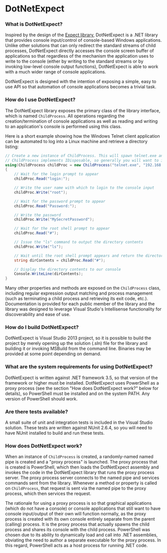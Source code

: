 # DotNetExpect


### What is DotNetExpect?
Inspired by the design of the [Expect library](http://en.wikipedia.org/wiki/Expect), DotNetExpect is a .NET library that provides console input/control of console-based Windows applications. Unlike other solutions that can only redirect the standard streams of child processes, DotNetExpect directly accesses the console screen buffer of applications so that regardless of the mechanism the application uses to write to the console (either by writing to the standard streams or by invoking low-level console output functions), DotNetExpect is able to work with a much wider range of console applications.

DotNetExpect is designed with the intention of exposing a simple, easy to use API so that automation of console applications becomes a trivial task.

### How do I use DotNetExpect?
The DotNetExpect library exposes the primary class of the library interface, which is named `ChildProcess`. All operations regarding the creation/termination of console applications as well as reading and writing to an application's console is performed using this class.

Here is a short example showing how the Windows Telnet client application can be automated to log into a Linux machine and retrieve a directory listing:

```csharp
// Create a new instance of ChildProcess. This will spawn telnet.exe and connect its console to the library.
// ChildProcess implements IDisposable, so generally you will want to instantiate this class in a using statement.
using(ChildProcess childProc = new ChildProcess("telnet.exe", "192.168.1.1"))
{
	// Wait for the login prompt to appear
	childProc.Read("login:");

	// Write the user name with which to login to the console input
	childProc.Write("root");

	// Wait for the password prompt to appear
	childProc.Read("Password:");

	// Write the password
	childProc.Write("MySecretPassword");

	// Wait for the root shell prompt to appear
	childProc.Read("#");

	// Issue the "ls" command to output the directory contents
	childProc.Write("ls");

	// Wait until the root shell prompt appears and return the directory contents
	string dirContents = childProc.Read("#");

	// Display the directory contents to our console
	Console.WriteLine(dirContents);
}
```

Many other properties and methods are exposed on the `ChildProcess` class, including regular expression output matching and process management (such as terminating a child process and retrieving its exit code, etc.). Documentation is provided for each public member of the library and the library was designed to leverage Visual Studio's Intellisense functionality for discoverability and ease of use.

### How do I build DotNetExpect?
DotNetExpect is Visual Studio 2013 project, so it is possible to build the project by merely opening up the solution (.sln) file for the library and building it or invoking MSBuild from the command line. Binaries may be provided at some point depending on demand.

### What are the system requirements for using DotNetExpect?
DotNetExpect is written against .NET framework 3.5, so that version of the framework or higher must be installed. DotNetExpect uses PowerShell as a proxy process (see the section "How does DotNetExpect work?" below for details), so PowerShell must be installed and on the system PATH. Any version of PowerShell should work.

### Are there tests available?
A small suite of unit and integration tests is included in the Visual Studio solution. These tests are written against NUnit 2.6.4, so you will need to have NUnit installed to build and run these tests.

### How does DotNetExpect work?
When an instance of `ChildProcess` is created, a randomly-named named pipe is created and a "proxy process" is launched. The proxy process that is created is PowerShell, which then loads the DotNetExpect assembly and invokes the code in the DotNetExpect library that runs the proxy process server. The proxy process server connects to the named pipe and services commands sent from the library. Whenever a method or property is called on `ChildProcess`, that request is sent via the named pipe to the proxy process, which then services the request.

The rationale for using a proxy process is so that graphical applications (which do not have a console) or console applications that still want to have console input/output of their own will function normally, as the proxy process is created with its own console entirely separate from the parent (calling) process. It is the proxy process that actually spawns the child process and shares its console with the child process. PowerShell was chosen due to its ability to dynamically load and call into .NET assemblies, obviating the need to author a separate executable for the proxy process. In this regard, PowerShell acts as a host process for running .NET code.



